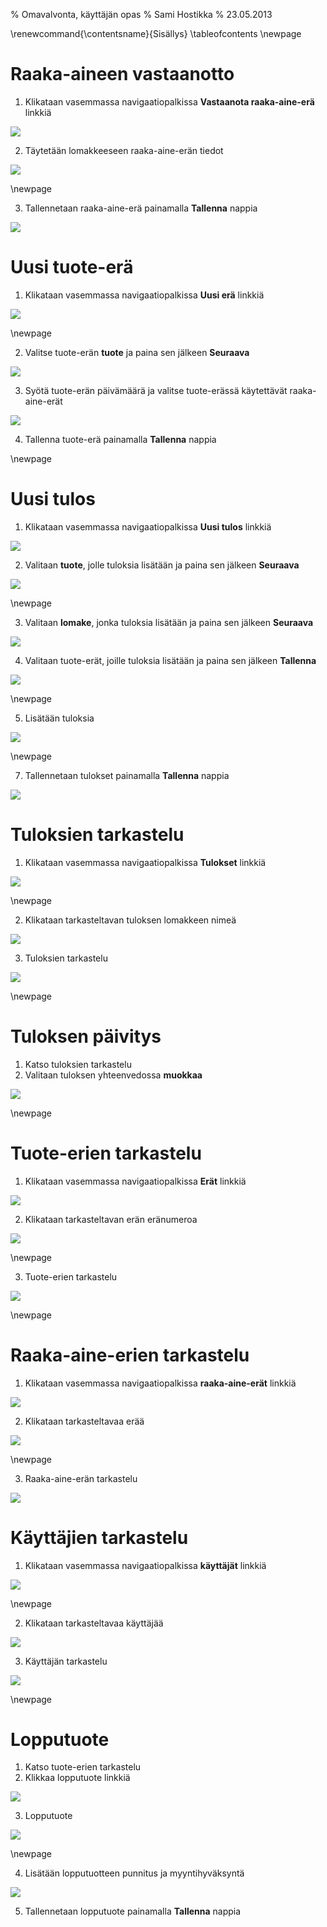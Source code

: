 % Omavalvonta, käyttäjän opas
% Sami Hostikka
% 23.05.2013

\renewcommand{\contentsname}{Sisällys}
\tableofcontents
\newpage

# Raaka-aineen vastaanotto

1. Klikataan vasemmassa navigaatiopalkissa **Vastaanota raaka-aine-erä** linkkiä

![](kaytto/01-raaka-aine.png)

2. Täytetään lomakkeeseen raaka-aine-erän tiedot

![](kaytto/02-raaka-aine.png)

\newpage

3. Tallennetaan raaka-aine-erä painamalla **Tallenna** nappia

![](kaytto/03-raaka-aine.png)

# Uusi tuote-erä

1. Klikataan vasemmassa navigaatiopalkissa **Uusi erä** linkkiä

![](kaytto/04-era.png)

\newpage

2. Valitse tuote-erän **tuote** ja paina sen jälkeen **Seuraava**

![](kaytto/05-era.png)

3. Syötä tuote-erän päivämäärä ja valitse tuote-erässä käytettävät raaka-aine-erät

![](kaytto/06-era.png)

4. Tallenna tuote-erä painamalla **Tallenna** nappia

\newpage

# Uusi tulos

1. Klikataan vasemmassa navigaatiopalkissa **Uusi tulos** linkkiä

![](kaytto/07-tulos.png)

2. Valitaan **tuote**, jolle tuloksia lisätään ja paina sen jälkeen **Seuraava**

![](kaytto/08-tulos.png)

\newpage

3. Valitaan **lomake**, jonka tuloksia lisätään ja paina sen jälkeen **Seuraava**

![](kaytto/09-tulos.png)

4. Valitaan tuote-erät, joille tuloksia lisätään ja paina sen jälkeen **Tallenna**

![](kaytto/10-tulos.png)

\newpage

5. Lisätään tuloksia

![](kaytto/12-tulos.png)

\newpage

7. Tallennetaan tulokset painamalla **Tallenna** nappia

![](kaytto/13-tulos.png)

# Tuloksien tarkastelu

1. Klikataan vasemmassa navigaatiopalkissa **Tulokset** linkkiä

![](kaytto/14-tulos.png)

\newpage

2. Klikataan tarkasteltavan tuloksen lomakkeen nimeä

![](kaytto/15-tulos.png)

3. Tuloksien tarkastelu

![](kaytto/16-tulos.png)

\newpage

# Tuloksen päivitys

1. Katso tuloksien tarkastelu
2. Valitaan tuloksen yhteenvedossa **muokkaa**

![](kaytto/17-tulos.png)

\newpage

# Tuote-erien tarkastelu

1. Klikataan vasemmassa navigaatiopalkissa **Erät** linkkiä

![](kaytto/18-era.png)

2. Klikataan tarkasteltavan erän eränumeroa

![](kaytto/19-era.png)

\newpage

3. Tuote-erien tarkastelu

![](kaytto/20-era.png)

\newpage

# Raaka-aine-erien tarkastelu

1. Klikataan vasemmassa navigaatiopalkissa **raaka-aine-erät** linkkiä

![](kaytto/21-raaka-aine.png)

2. Klikataan tarkasteltavaa erää

![](kaytto/22-raaka-aine.png)

\newpage

3. Raaka-aine-erän tarkastelu

![](kaytto/23-raaka-aine.png)

# Käyttäjien tarkastelu

1. Klikataan vasemmassa navigaatiopalkissa **käyttäjät** linkkiä

![](kaytto/24-kayttaja.png)

\newpage

2. Klikataan tarkasteltavaa käyttäjää

![](kaytto/25-kayttaja.png)

3. Käyttäjän tarkastelu

![](kaytto/26-kayttaja.png)

\newpage

# Lopputuote

1. Katso tuote-erien tarkastelu
2. Klikkaa lopputuote linkkiä

![](kaytto/27-lopputuote.png)

3. Lopputuote

![](kaytto/28-lopputuote.png)

\newpage

4. Lisätään lopputuotteen punnitus ja myyntihyväksyntä

![](kaytto/28-lopputuote.png)

5. Tallennetaan lopputuote painamalla **Tallenna** nappia
